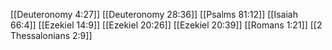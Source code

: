 [[Deuteronomy 4:27]]
[[Deuteronomy 28:36]]
[[Psalms 81:12]]
[[Isaiah 66:4]]
[[Ezekiel 14:9]]
[[Ezekiel 20:26]]
[[Ezekiel 20:39]]
[[Romans 1:21]]
[[2 Thessalonians 2:9]]

